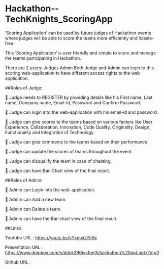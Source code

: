 # Hackathon--TechKnights_ScoringApp

‘Scoring Application’ can be used by future judges of Hackathon events where judges will be able to score the teams more efficiently and hassle-free.

This ‘Scoring Application’ is user friendly and simple to score and manage the teams participating in Hackathon.

There are 2 users:
				Judges
				Admin
Both Judge and Admin can login to this scoring web-application to have different access rights to the web application.


##Roles of Judge:

	Judge needs to REGISTER by providing details like his First name, Last name, Company name, Email-Id, Password and Confirm Password.

	Judge can login into the web-application with his email-id and password.

	Judge can give scores to the teams based on various factors like User Experience, Collaboration, Innovation, Code Quality, Originality, Design, Functionality and Integration of Technology.

	Judge can give comments to the teams based on their performance.

	Judge can update the scores of teams throughout the event.

	Judge can disqualify the team in case of cheating.

	Judge can have Bar-Chart view of the final result.


##Roles of Admin:

	Admin can Login into the web-application.

	Admin can Add a new team.

	Admin can Delete a team.

	Admin can have the Bar-chart view of the final result.

##Links:
 
 Youtube URL : https://youtu.be/vYxmxtUYr6c
 
 Presentation URL : https://www.dropbox.com/s/ddok396ivxfon0j/hackathon%20ppt.pptx?dl=0
 
 Github URL : 
